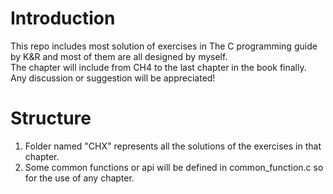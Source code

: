 # Introduction
This repo includes most solution of exercises in The C programming guide by K&R and most of them are all designed by myself.  
The chapter will include from CH4 to the last chapter in the book finally.  
Any discussion or suggestion will be appreciated!  

# Structure
1. Folder named "CHX" represents all the solutions of the exercises in that chapter.  
2. Some common functions or api will be defined in common_function.c so for the use of any chapter.  
